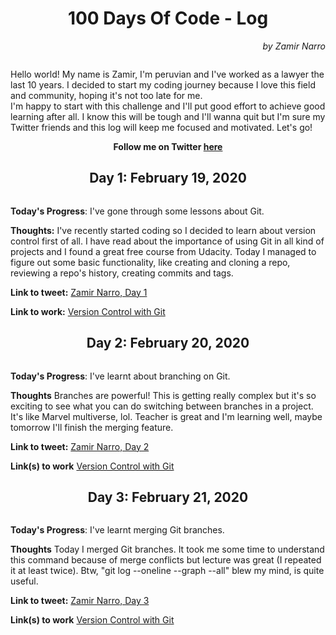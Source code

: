 <h1 align="center">100 Days Of Code - Log</h1>
<p align="right"><em>by Zamir Narro</em></p>
<img src="https://img.youtube.com/vi/mbiryVTIJ4Q/maxresdefault.jpg" alt="">

Hello world! My name is Zamir, I'm peruvian and I've worked as a lawyer the last 10 years. I decided to start my coding journey because I love this field and community, hoping it's not too late for me. <br/>
I'm happy to start with this challenge and I'll put good effort to achieve good learning after all. I know this will be tough and I'll wanna quit but I'm sure my Twitter friends and this log will keep me focused and motivated. Let's go!

<p align="center"><strong>Follow me on Twitter <a href="https://twitter.com/ZamirNarroA" target="_blank">here</a></strong></p>

<h2 align="center">Day 1: February 19, 2020</h2>
<img src="https://lh3.googleusercontent.com/P65DyEPfB4Ghlr84uLngFzkLq5nD5RKi-YWM0aTjoGW6bLCGtSq-pbEWzar2R6287yA00PqXXziv_cfOqfMTu4aBYVW6XwOaLJb_svBymuA4CvOvvPp1iVTnL525u-VIxAvEJg4uUaW-lDI2XSPlrT4xyCotyDJeOB6riKgxmoahLGj5WIrVw3z9DcBVHTiJVuKEHYR0xsql80It0y_ncsUo3sdK0y2JtGC8WV5cDRctnlHtejt5g89CaHr929xRQODyNmjk1qq04gs1SmgcdSn0FRbFGVSfEL_ukTh7MP-55yc6tgO0viCDoXPjOOLa3rER1TwRev7JFNqrPw68cMhoAUNDJq3YqLfDS9oJIASByYZUIeGFArpmE7RIMnjJtVutJ65Ml5TlCPz4X6JGLwfjCmSg4kaspb4EHGT3djO9L6Epoq5LGDO_viXHzdy_RQ7srw3LVubqK42kGdwVyf0Ie3rvxgyJjdNZMrVdxJp-YBV84Q2dnsbcF6sBaxx_TsEM2psi5AU0SjvEbpP8nB6hQaFmqfTLv3Nlve6kEtRGQTx9j7dmjM-SIJqcz0EzArmSCokOoWnZ20lTiXXO8SOKsuQrdgOL5Q0dya0GANuh-DZtuVvCzVj4d_FanTy2-cOtuKtwXYgKWJsFg4POq12wK0GIUH0_ENmbEBD3bjvskGkxf6-66A=w1344-h736-no" alt="">

**Today's Progress**: I've gone through some lessons about Git.

**Thoughts:** I've recently started coding so I decided to learn about version control first of all. I have read about the importance of using Git in all kind of projects and I found a great free course from Udacity. Today I managed to figure out some basic functionality, like creating and cloning a repo, reviewing a repo's history, creating commits and tags.

**Link to tweet:** [Zamir Narro, Day 1](https://twitter.com/ZamirNarroA/status/1230359152138113026)

**Link to work:** [Version Control with Git](https://classroom.udacity.com/courses/ud123)


<h2 align="center">Day 2: February 20, 2020</h2>
<img src="https://lh3.googleusercontent.com/1AfZJ8uz8VV9tC4feKuV2Jrt59lxdR_0kfiowx5T7oybFsIwtzF1Kgw533OI2q796JVOP6Cr6BQX5bltiITWK41W_3mKE5K97ks67coLPE5WoTJU1WCefno9N2KG-y8oC9BzIsU8wCO1xjUHX2DIviZphwmbX7wYLf1oqsEOHDUMZmcfBBKEaREYtf4ZaJcvvO3UZcN-NvmfDOo40Cqcuiw4XE67I7iro8eyEK-smrb23qg5fLdN-sIE0jgg8jRTwslMOU2jFq0iEsZ0qYTluz4HCctmhy6jyGV2IiyBGerJvHXIMngZvjPP3R5JsVPHnWrpJWLVBEc2Vj-YlMmv5nKDD5aTsoFYrzZ7a-X6nM0NFC_3sUus5ROKa9ZLN_oXJFvzedHf91KfrCTLWcCYJPVQebbvumHVbCIBYu_Go8jyrApe8k4ZNUt80TthSGr-Lbz6irjG_cVUCPpIW8BrslVucW1pKuY1UhwwMW6XTQb1HuFp4paQPBsAZ5PkhS7D3k5nXVmywiEcKDvEkdepXsydSjh1Ht5EXkGRl2DUg8X6RY0RqJc8Dkx1bzc2-z0xPsFXSHBWTL9Ias4s1VmXd7oydWNcQ9jqIpPkEC1SAqWfzVc66ozsArP_6n-k7lsAb0bY7fBCiXuJ1iR6huvgdciQ_T4SpX8M0VC8d0EYr_ZqzwxWfzpiZw=w1260-h820-no" alt="">

**Today's Progress**: I've learnt about branching on Git.

**Thoughts** Branches are powerful! This is getting really complex but it's so exciting to see what you can do switching between branches in a project. It's like Marvel multiverse, lol. Teacher is great and I'm learning well, maybe tomorrow I'll finish the merging feature.

**Link to tweet:** [Zamir Narro, Day 2](https://twitter.com/ZamirNarroA/status/1230732680272072704)

**Link(s) to work** [Version Control with Git](https://classroom.udacity.com/courses/ud123)


<h2 align="center">Day 3: February 21, 2020</h2>
<img src="https://lh3.googleusercontent.com/NvEBE4Cd1aMM_Nk9J0I-jlD6r5l_AB_7e7C986s9ZgWRS7Qk7aQHjKfepBENj5tXjStdqI3Ccz6XbBsd8cqBkqpnnZUZdJr9GKTuCmq0VerqWiQTVWwB7RSNbCNuPjfMla3JZOyY44eo12N4y_Ah6ChtWVGHyM6oLQKjMy96gooJEaItXb-elJ0tJu5hV-BCdU51K7c4HM8Q3xcPpgAOsX-DXG9PdgWo9lLOG1TzCermbcz88rFViRXD9KYa56-3qyx54IwOFmWg52fpsQ9IUZyfxs3cABzDLpZy_OTE2N6gwGYjEXgnvfslTH1dtwF253TTZk7rMKfY5Ueaw6He2PriGXzTdv4hiyzKQML604gC5RxZ67e8vUw6wwyfifVXLqcz0QyfriXVHjm3BD4dVJW4zn7cnus5VKPWw6pdM5kFJnmA8le_BMq8rrUGTYo2AX62RYbu0JAeLwPhCTAf_sVULq_6wLVzyzK57IRB0XM7v6HCJfZD7FeytTlCDcPH-ODqWk6Fv799GReMJrfqAvLFuOv_wznApnaoBHLYE7uQ6fQHqmBHdSX9D3-I532PTy9ZAp1zRG5NwHVb43s85V1SfsSVf-6D9LW71IUB6P9zu1pliuRwyp1URKxp7h662bZqzuA0GBksShmmIwSyqfamBa4qUnvH_lcFfOMD367xKwq68RN5pg=w632-h842-no" alt="">

**Today's Progress**: I've learnt merging Git branches.

**Thoughts** Today I merged Git branches. It took me some time to understand this command because of merge conflicts but lecture was great (I repeated it at least twice). Btw, "git log --oneline --graph --all" blew my mind, is quite useful.

**Link to tweet:** [Zamir Narro, Day 3](https://twitter.com/ZamirNarroA/status/1231098460654440449)

**Link(s) to work** [Version Control with Git](https://classroom.udacity.com/courses/ud123)

